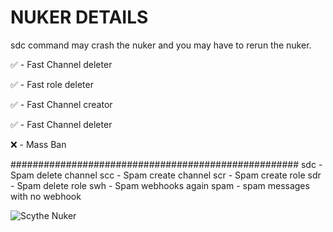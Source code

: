 # NUKER DETAILS
sdc command may crash the nuker and you may have to rerun the nuker.

✅ - Fast Channel deleter

✅ - Fast role deleter

✅ - Fast Channel creator

✅ - Fast Channel deleter

❌  - Mass Ban

####################################################
sdc - Spam delete channel
scc - Spam create channel
scr - Spam create role
sdr - Spam delete role
swh - Spam webhooks again
spam - spam messages with no webhook

![Scythe Nuker]([https://png.pngtree.com/element_our/png_detail/20181227/golden-skull-png_287772.jpg])
